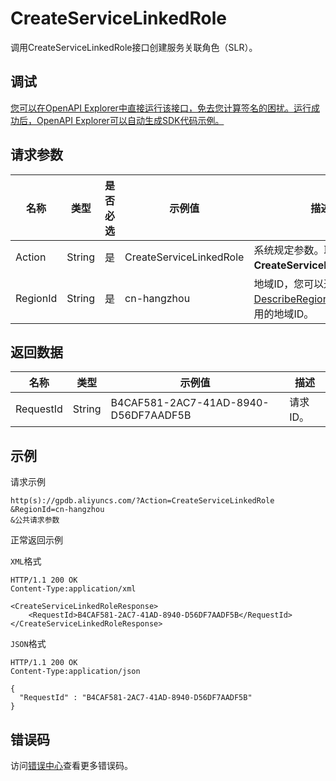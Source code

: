 # CreateServiceLinkedRole

调用CreateServiceLinkedRole接口创建服务关联角色（SLR）。

## 调试

[您可以在OpenAPI Explorer中直接运行该接口，免去您计算签名的困扰。运行成功后，OpenAPI Explorer可以自动生成SDK代码示例。](https://api.aliyun.com/#product=gpdb&api=CreateServiceLinkedRole&type=RPC&version=2016-05-03)

## 请求参数

|名称|类型|是否必选|示例值|描述|
|--|--|----|---|--|
|Action|String|是|CreateServiceLinkedRole|系统规定参数。取值：**CreateServiceLinkedRole**。 |
|RegionId|String|是|cn-hangzhou|地域ID，您可以通过[DescribeRegions](~~86912~~)接口查看可用的地域ID。 |

## 返回数据

|名称|类型|示例值|描述|
|--|--|---|--|
|RequestId|String|B4CAF581-2AC7-41AD-8940-D56DF7AADF5B|请求ID。 |

## 示例

请求示例

```
http(s)://gpdb.aliyuncs.com/?Action=CreateServiceLinkedRole
&RegionId=cn-hangzhou
&公共请求参数
```

正常返回示例

`XML`格式

```
HTTP/1.1 200 OK
Content-Type:application/xml

<CreateServiceLinkedRoleResponse>
    <RequestId>B4CAF581-2AC7-41AD-8940-D56DF7AADF5B</RequestId>
</CreateServiceLinkedRoleResponse>
```

`JSON`格式

```
HTTP/1.1 200 OK
Content-Type:application/json

{
  "RequestId" : "B4CAF581-2AC7-41AD-8940-D56DF7AADF5B"
}
```

## 错误码

访问[错误中心](https://error-center.aliyun.com/status/product/gpdb)查看更多错误码。

